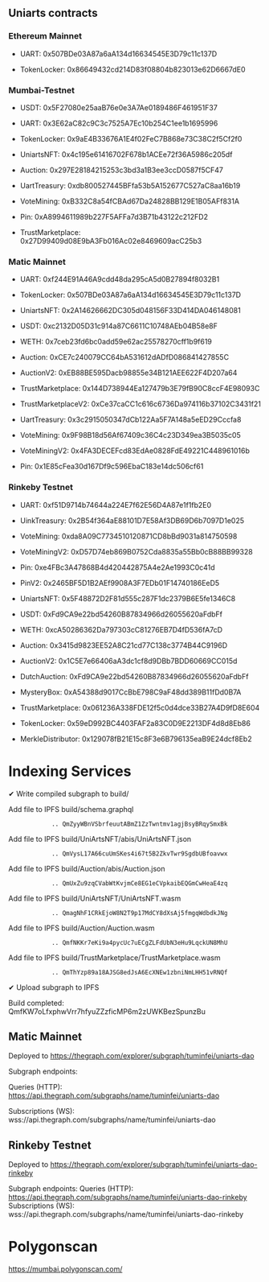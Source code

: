## Uniarts contracts

### Ethereum Mainnet

- UART: 0x507BDe03A87a6aA134d16634545E3D79c11c137D

- TokenLocker: 0x86649432cd214D83f08804b823013e62D6667dE0

### Mumbai-Testnet

- USDT: 0x5F27080e25aaB76e0e3A7Ae0189486F461951F37

- UART: 0x3E62aC82c9C3c7525A7Ec10b254C1ee1b1695996

- TokenLocker: 0x9aE4B33676A1E4f02FeC7B868e73C38C2f5Cf2f0

- UniartsNFT: 0x4c195e61416702F678b1ACEe72f36A5986c205df

- Auction: 0x297E28184215253c3bd3a1B3ee3ccD0587f5CF47

- UartTreasury: 0xdb800527445BFfa53b5A152677C527aC8aa16b19

- VoteMining: 0xB332C8a54fCBAd67Da24828BB129E1B05AFf831A

- Pin: 0xA8994611989b227F5AFFa7d3B71b43122c212FD2

- TrustMarketplace: 0x27D99409d08E9bA3Fb016Ac02e8469609acC25b3

### Matic Mainnet

- UART: 0xf244E91A46A9cdd48da295cA5d0B27894f8032B1

- TokenLocker: 0x507BDe03A87a6aA134d16634545E3D79c11c137D

- UniartsNFT: 0x2A14626662DC305d048156F33D414DA046148081

- USDT: 0xc2132D05D31c914a87C6611C10748AEb04B58e8F

- WETH: 0x7ceb23fd6bc0add59e62ac25578270cff1b9f619

- Auction: 0xCE7c240079CC64bA531612dADfD086841427855C

- AuctionV2: 0xEB88BE595Dacb98855e34B121AEE622F4D207a64

- TrustMarketplace: 0x144D738944Ea127479b3E79fB90C8ccF4E98093C

- TrustMarketplaceV2: 0xCe37caCC1c616c6736Da974116b37102C3431f21

- UartTreasury: 0x3c2915050347dCb122Aa5F7A148a5eED29Cccfa8

- VoteMining: 0x9F98B18d56Af67409c36C4c23D349ea3B5035c05

- VoteMiningV2: 0x4FA3DECEFcd83EdAe0828FdE49221C448961016b

- Pin: 0x1E85cFea30d167Df9c596EbaC183e14dc506cf61 

### Rinkeby Testnet

- UART: 0xf51D9714b74644a224E7f62E56D4A87e1f1fb2E0

- UinkTreasury: 0x2B54f364aE88101D7E58Af3DB69D6b7097D1e025

- VoteMining: 0xda8A09C7734510120871CD8bBd9031a814750598

- VoteMiningV2: 0xD57D74eb869B0752Cda8835a55Bb0cB88BB99328

- Pin: 0xe4FBc3A47868B4d420442875A4e2Ae1993C0c41d

- PinV2: 0x2465BF5D1B2AEf9908A3F7EDb01F14740186EeD5

- UniartsNFT: 0x5F48872D2F81d555c287F1dc2379B6E5fe1346C8

- USDT: 0xFd9CA9e22bd54260B87834966d26055620aFdbFf

- WETH: 0xcA50286362Da797303cC81276EB7D4fD536fA7cD

- Auction: 0x3415d9823EE52A8C21cd77C138c3774B44C9196D

- AuctionV2: 0x1C5E7e66406aA3dc1cf8d9DBb7BDD60669CC015d

- DutchAuction: 0xFd9CA9e22bd54260B87834966d26055620aFdbFf

- MysteryBox: 0xA54388d9017CcBbE798C9aF48dd389B11fDd0B7A

- TrustMarketplace: 0x061236A338FDE12f5c0d4dce33B27A4D9fD8E604

- TokenLocker: 0x59eD992BC4403FAF2a83C0D9E2213DF4d8d8Eb86

- MerkleDistributor: 0x129078fB21E15c8F3e6B796135eaB9E24dcf8Eb2

# Indexing Services

✔ Write compiled subgraph to build/

  Add file to IPFS build/schema.graphql

                .. QmZyyWBnVSbrfeuutABmZ1ZzTwntmv1agjBsyBRqySmxBk

  Add file to IPFS build/UniArtsNFT/abis/UniArtsNFT.json

                .. QmVysL17A66cuUmSKes4i67t5B2ZkvTwr9SgdbUBfoavwx

  Add file to IPFS build/Auction/abis/Auction.json

                .. QmUxZu9zqCVabWtKvjmCe8EG1eCVpkaibEQGmCwHeaE4zq

  Add file to IPFS build/UniArtsNFT/UniArtsNFT.wasm

                .. QmagNhF1CRkEjoW8N2T9p17MdCY8dXsAj5fmgqWdbdkJNg

  Add file to IPFS build/Auction/Auction.wasm

                .. QmfNKKr7eKi9a4pycUc7uECgZLFdUbN3eHu9LqckUN8MhU

  Add file to IPFS build/TrustMarketplace/TrustMarketplace.wasm
  
                .. QmThYzp89a18AJSG8edJsA6EcXNEw1zbniNmLHH51vRNQf

                
✔ Upload subgraph to IPFS

Build completed: QmfKW7oLfxphwVrr7hfyuZZzficMP6m2zUWKBezSpunzBu

## Matic Mainnet

Deployed to https://thegraph.com/explorer/subgraph/tuminfei/uniarts-dao

Subgraph endpoints:

Queries (HTTP):     https://api.thegraph.com/subgraphs/name/tuminfei/uniarts-dao

Subscriptions (WS): wss://api.thegraph.com/subgraphs/name/tuminfei/uniarts-dao

## Rinkeby Testnet

Deployed to https://thegraph.com/explorer/subgraph/tuminfei/uniarts-dao-rinkeby

Subgraph endpoints:
Queries (HTTP):     https://api.thegraph.com/subgraphs/name/tuminfei/uniarts-dao-rinkeby
Subscriptions (WS): wss://api.thegraph.com/subgraphs/name/tuminfei/uniarts-dao-rinkeby



# Polygonscan

https://mumbai.polygonscan.com/
